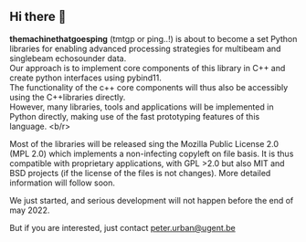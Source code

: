 ## Hi there 👋

**themachinethatgoesping** (tmtgp or ping..!) is about to become a set Python libraries for enabling advanced processing strategies for multibeam and singlebeam echosounder data. </br>
Our approach is to implement core components of this library in C++ and create python interfaces using pybind11. </br>
The functionality of the c++ core components will thus also be accessibly using the C++libraries directly. </br>
However, many libraries, tools and applications will be implemented in Python directly, making use of the fast prototyping features of this language. <b/r>

Most of the libraries will be released sing the Mozilla Public License 2.0 (MPL 2.0) which implements a non-infecting copyleft on file basis. It is thus compatible with proprietary applications, with GPL >2.0 but also MIT and BSD projects (if the license of the files is not changes). More detailed information will follow soon.

We just started, and serious development will not happen before the end of may 2022.

But if you are interested, just contact peter.urban@ugent.be

<!--

**Here are some ideas to get you started:**

🙋‍♀️ A short introduction - what is your organization all about?
🌈 Contribution guidelines - how can the community get involved?
👩‍💻 Useful resources - where can the community find your docs? Is there anything else the community should know?
🍿 Fun facts - what does your team eat for breakfast?
🧙 Remember, you can do mighty things with the power of [Markdown](https://docs.github.com/github/writing-on-github/getting-started-with-writing-and-formatting-on-github/basic-writing-and-formatting-syntax)
-->
